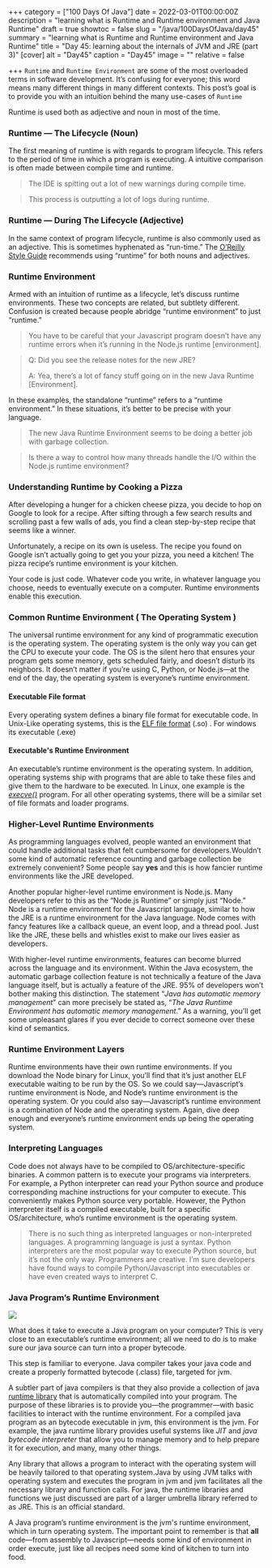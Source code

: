 +++
category = ["100 Days Of Java"]
date = 2022-03-01T00:00:00Z
description = "learning what is Runtime and Runtime environment and Java Runtime"
draft = true
showtoc = false
slug = "/java/100DaysOfJava/day45"
summary = "learning what is Runtime and Runtime environment and Java Runtime"
title = "Day 45: learning about the internals of JVM and JRE (part 3)"
[cover]
alt = "Day45"
caption = "Day45"
image = ""
relative = false

+++
`Runtime` and `Runtime Environment` are some of the most overloaded terms in software development. It’s confusing for everyone; this word means many different things in many different contexts. This post’s goal is to provide you with an intuition behind the many use-cases of `Runtime`

Runtime is used both as adjective and noun in most of the time.

### **Runtime — The Lifecycle (Noun)**

The first meaning of runtime is with regards to program lifecycle. This refers to the period of time in which a program is executing. A intuitive comparison is often made between compile time and runtime.

> The IDE is spitting out a lot of new warnings during compile time.

> This process is outputting a lot of logs during runtime.

### **Runtime — During The Lifecycle (Adjective)**

In the same context of program lifecycle, runtime is also commonly used as an adjective. This is sometimes hyphenated as “run-time.” The [O’Reilly Style Guide](http://oreillymedia.github.io/production-resources/styleguide/#getting_started) recommends using “runtime” for both nouns and adjectives.

### **Runtime Environment**

Armed with an intuition of runtime as a lifecycle, let’s discuss runtime environments. These two concepts are related, but subtlety different. Confusion is created because people abridge “runtime environment” to just “runtime.”

> You have to be careful that your Javascript program doesn’t have any runtime errors when it’s running in the Node.js runtime \[environment\].

> Q: Did you see the release notes for the new JRE?
>
> A: Yea, there’s a lot of fancy stuff going on in the new Java Runtime \[Environment\].

In these examples, the standalone “runtime” refers to a “runtime environment.” In these situations, it’s better to be precise with your language.

> The new Java Runtime Environment seems to be doing a better job with garbage collection.

> Is there a way to control how many threads handle the I/O within the Node.js runtime environment?

### **Understanding Runtime by Cooking a Pizza**

After developing a hunger  for a chicken cheese pizza, you decide to hop on Google to look for a recipe. After sifting through a few search results and scrolling past a few walls of ads, you find a clean step-by-step recipe that seems like a winner.

Unfortunately, a recipe on its own is useless. The recipe you found on Google isn’t actually going to get you your pizza, you need a kitchen! The pizza recipe’s runtime environment is your kitchen.

Your code is just code. Whatever code you write, in whatever language you choose, needs to eventually execute on a computer. Runtime environments enable this execution.

### Common Runtime Environment ( The Operating System )

The universal runtime environment for any kind of programmatic execution is the operating system. The operating system is the only way you can get the CPU to execute your code. The OS is the silent hero that ensures your program gets some memory, gets scheduled fairly, and doesn’t disturb its neighbors. It doesn’t matter if you’re using C, Python, or Node.js—at the end of the day, the operating system is everyone’s runtime environment.

#### Executable File format

Every operating system defines a binary file format for executable code. In Unix-Like operating systems, this is the [ELF file format](https://en.wikipedia.org/wiki/Executable_and_Linkable_Format) (.so) . For windows its executable (.exe)

#### Executable's Runtime Environment

An executable’s runtime environment is the operating system. In addition, operating systems ship with programs that are able to take these files and give them to the hardware to be executed. In Linux, one example is the [_execve()_](https://man7.org/linux/man-pages/man2/execve.2.html) program. For all other operating systems, there will be a similar set of file formats and loader programs.

### Higher-Level Runtime Environments

As programming languages evolved, people wanted an environment that could handle additional tasks that felt cumbersome for developers.Wouldn’t some kind of automatic reference counting and garbage collection be extremely convenient? Some people say **yes** and this is how fancier runtime environments like the JRE developed.

Another popular higher-level runtime environment is Node.js. Many developers refer to this as the “Node.js Runtime” or simply just “Node.” Node is a runtime environment for the Javascript language, similar to how the JRE is a runtime environment for the Java language. Node comes with fancy features like a callback queue, an event loop, and a thread pool. Just like the JRE, these bells and whistles exist to make our lives easier as developers.

With higher-level runtime environments, features can become blurred across the language and its environment. Within the Java ecosystem, the automatic garbage collection feature is not technically a feature of the Java language itself, but is actually a feature of the JRE. 95% of developers won’t bother making this distinction. The statement “_Java has automatic memory management_” can more precisely be stated as, “_The Java Runtime Environment has automatic memory management_.” As a warning, you’ll get some unpleasant glares if you ever decide to correct someone over these kind of semantics.

### Runtime Environment Layers

Runtime environments have their own runtime environments. If you download the Node binary for Linux, you’ll find that it’s just another ELF executable waiting to be run by the OS. So we could say—Javascript’s runtime environment is Node, and Node’s runtime environment is the operating system. Or you could also say—Javascript’s runtime environment is a combination of Node and the operating system. Again, dive deep enough and everyone’s runtime environment ends up being the operating system.

### Interpreting Languages

Code does not always have to be compiled to OS/architecture-specific binaries. A common pattern is to execute your programs via interpreters. For example, a Python interpreter can read your Python source and produce corresponding machine instructions for your computer to execute. This conveniently makes Python source very portable. However, the Python interpreter itself is a compiled executable, built for a specific OS/architecture, who’s runtime environment is the operating system.

> There is no such thing as interpreted languages or non-interpreted languages. A programming language is just a syntax. Python interpreters are the most popular way to execute Python source, but it’s not the only way. Programmers are creative. I’m sure developers have found ways to compile Python/Javascript into executables or have even created ways to interpret C.

### Java Program’s Runtime Environment

![](https://www.tutorialandexample.com/wp-content/uploads/2019/11/Difference-between-JDK-JRE-JVM.png)

What does it take to execute a Java program on your computer? This is very close to an executable’s runtime environment; all we need to do is to make sure our java  source can turn into a proper bytecode.

This step is familiar to everyone. Java compiler takes your java code and create a properly formatted bytecode (.class) file, targeted for jvm.

A subtler part of java compilers is that they also provide a collection of java [runtime library](https://en.wikipedia.org/wiki/Runtime_library) that is automatically compiled into your program. The purpose of these libraries is to provide you—the programmer—with basic facilities to interact with the runtime environment. For a compiled java program as an bytecode executable in jvm, this environment is the jvm. For example, the java runtime library provides useful systems like _JIT_ and _java bytecode interpreter_ that allow you to manage memory and to help prepare it for execution, and many, many other things.

Any library that allows a program to interact with the operating system will be heavily tailored to that operating system.Java by using JVM talks with operating system and executes the program in jvm and jvm facilitates all the necessary library and function calls. For java, the runtime libraries and functions we just discussed are part of a larger umbrella library referred to as JRE. This is an official standard.

A Java program’s runtime environment is the jvm's runtime environment,  which in turn operating system. The important point to remember is that **all** code—from assembly to Javascript—needs some kind of environment in order execute, just like all recipes need some kind of kitchen to turn into food.